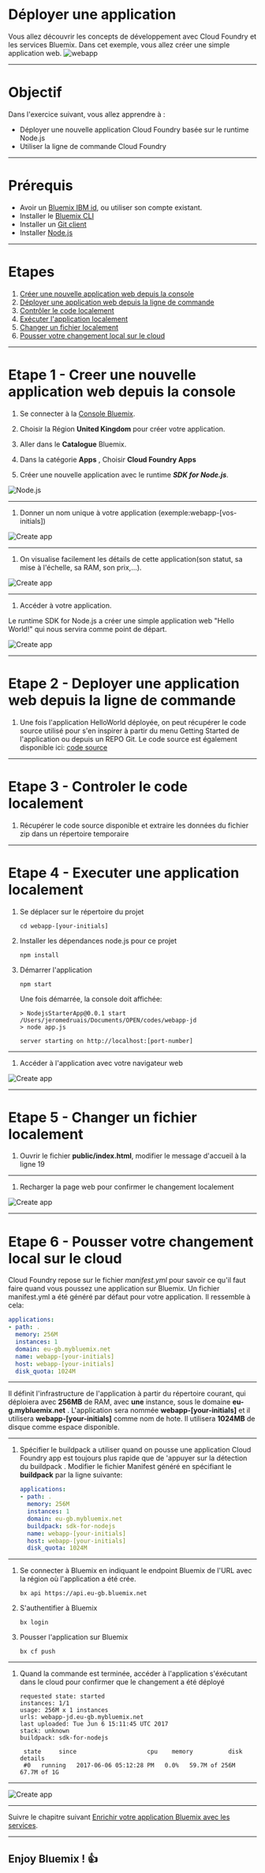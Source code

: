 <!-- page_number: true -->
<!-- $size: 16:9 -->
<!-- prerender: true -->
<!-- footer: OPEN GROUPE - Formation Bluemix - JUIN 2017 -->

# Déployer une application

Vous allez découvrir les concepts de développement avec Cloud Foundry et les services Bluemix.
Dans cet exemple, vous allez créer une simple application web.
![webapp](./images/HelloWorld.png)

---

# Objectif

Dans l'exercice suivant, vous allez apprendre à :

+ Déployer une nouvelle application Cloud Foundry  basée sur le runtime Node.js
+ Utiliser la ligne de commande Cloud Foundry

---

# Prérequis

+ Avoir un [Bluemix IBM id](https://bluemix.net), ou  utiliser son compte existant.
+ Installer le [Bluemix CLI](http://clis.ng.bluemix.net)
+ Installer un [Git client](https://git-scm.com/downloads)
+ Installer [Node.js](https://nodejs.org)

---

# Etapes


1. [Créer une nouvelle application web depuis la console](#etape-1---creer-une-nouvelle-application-web-depuis-la-console)
1. [Déployer une application web depuis la ligne de commande](#etape-2---deployer-une-application-web-depuis-la-ligne-de-commande)
1. [Contrôler le code localement](#etape-3---controler-le-code-localement)
1. [Exécuter l'application localement](#etape-4---executer-une-application-localement)
1. [Changer un  fichier localement](#etape-5---changer-un-fichier-localement)
1. [Pousser  votre changement  local sur le cloud](#etape-6---pousser-votre-changement-local-sur-le-cloud)
---

# Etape 1 - Creer une nouvelle application web depuis la console

1. Se connecter à la [Console Bluemix](https://console.bluemix.net).

1. Choisir  la  Région **United Kingdom** pour créer votre application.

1. Aller dans le  **Catalogue** Bluemix.

1. Dans la catégorie **Apps** , Choisir **Cloud Foundry Apps**

1. Créer  une nouvelle application avec le runtime ***SDK for Node.js***.

![Node.js](./images/nodejs.png)

---

1. Donner un nom unique à votre application (exemple:webapp-[vos-initials])

![Create app](./images/deploy-create-app.png)

---
1. On visualise facilement les détails de cette application(son statut, sa mise à l'échelle, sa RAM, son prix,...).

![Create app](./images/deploy-dashboard-details.png)

---
1. Accéder à votre application.

Le runtime SDK for Node.js a créer une simple application web "Hello World!" qui nous servira comme point de départ.

![Create app](./images/deploy-app-helloworld.png)

---

# Etape 2 - Deployer une application web depuis la ligne de commande

1. Une fois l'application HelloWorld déployée, on peut récupérer le code source utilisé pour s'en inspirer à partir du menu Getting Started de l'application ou depuis un REPO Git.
Le code source est également disponible ici:
[code source](./solution/webapp-jd-master.zip)

---
# Etape 3 - Controler le code localement

1. Récupérer le code source disponible et extraire les données du fichier zip dans un répertoire temporaire

---

# Etape 4 - Executer une application localement

1. Se déplacer sur le répertoire du projet

    ```
    cd webapp-[your-initials]
    ```

1. Installer les dépendances node.js pour ce projet

    ```
    npm install
    ```

1. Démarrer l'application

    ```
    npm start
    ```

    Une fois démarrée, la console doit affichée:

    ```
    > NodejsStarterApp@0.0.1 start /Users/jeromedruais/Documents/OPEN/codes/webapp-jd
    > node app.js

    server starting on http://localhost:[port-number]
    ```
---

1. Accéder à l'application avec votre navigateur web

![Create app](./images/deploy-app-local.png)

---

# Etape 5 - Changer un fichier localement

1. Ouvrir le fichier **public/index.html**, modifier le message d'accueil à la ligne 19

---

1. Recharger la page web pour confirmer le changement localement

![Create app](./images/deploy-app-local-modif.png)


---

# Etape 6 - Pousser votre changement local sur le cloud

Cloud Foundry repose sur le fichier *manifest.yml* pour savoir ce qu'il faut faire quand vous poussez une application sur Bluemix.
Un fichier manifest.yml a été généré par défaut pour votre application. Il ressemble à cela:

  ```yml
  applications:
  - path: .
    memory: 256M
    instances: 1
    domain: eu-gb.mybluemix.net
    name: webapp-[your-initials]
    host: webapp-[your-initials]
    disk_quota: 1024M
  ```
---

  Il définit l'infrastructure de l'application à partir du répertoire courant, qui déploiera avec **256MB** de RAM, avec **une** instance, sous le domaine  **eu-g.mybluemix.net** .
L'application sera nommée **webapp-[your-initials]** et il utilisera **webapp-[your-initials]** comme nom de hote.
Il utilisera **1024MB** de disque comme espace disponible.

---
1. Spécifier le buildpack a utiliser quand on pousse une application Cloud Foundry app est toujours plus rapide que de 'appuyer sur la détection du buildpack . Modifier le fichier Manifest généré en spécifiant le **buildpack** par la ligne suivante:

    ```yml
    applications:
    - path: .
      memory: 256M
      instances: 1
      domain: eu-gb.mybluemix.net
      buildpack: sdk-for-nodejs
      name: webapp-[your-initials]
      host: webapp-[your-initials]
      disk_quota: 1024M
    ```
---

1. Se connecter à Bluemix en indiquant le endpoint Bluemix de l'URL avec la région où l'application a été crée.

    ```
    bx api https://api.eu-gb.bluemix.net
    ```

1. S'authentifier à Bluemix

    ```
    bx login
    ```

1. Pousser l'application sur Bluemix

    ```
    bx cf push
    ```
---
1. Quand la commande est terminée, accéder à l'application s'éxécutant dans le cloud pour confirmer que le changement a été déployé

    ```
    requested state: started
    instances: 1/1
    usage: 256M x 1 instances
    urls: webapp-jd.eu-gb.mybluemix.net
    last uploaded: Tue Jun 6 15:11:45 UTC 2017
    stack: unknown
    buildpack: sdk-for-nodejs

     state     since                    cpu    memory          disk          details
     #0   running   2017-06-06 05:12:28 PM   0.0%   59.7M of 256M   67.7M of 1G
    ```
---
![Create app](./images/deploy-app-bluemix-modif.png)


---
Suivre le chapitre suivant [Enrichir votre application Bluemix avec les services](../services).

---

## Enjoy Bluemix ! :+1:
